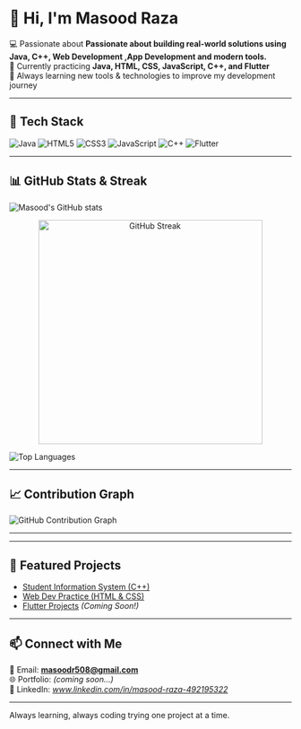 # 👋 Hi, I'm **Masood Raza**

💻 Passionate about **Passionate about building real-world solutions using Java, C++, Web Development ,App Development and modern tools.**  
🎯 Currently practicing **Java, HTML, CSS, JavaScript, C++, and Flutter**  
🚀 Always learning new tools & technologies to improve my development journey  

---

## 🔧 Tech Stack

![Java](https://img.shields.io/badge/Java-ED8B00?style=for-the-badge&logo=java&logoColor=white)
![HTML5](https://img.shields.io/badge/HTML5-E34F26?style=for-the-badge&logo=html5&logoColor=white)
![CSS3](https://img.shields.io/badge/CSS3-1572B6?style=for-the-badge&logo=css3&logoColor=white)
![JavaScript](https://img.shields.io/badge/JavaScript-F7DF1E?style=for-the-badge&logo=javascript&logoColor=black)
![C++](https://img.shields.io/badge/C++-00599C?style=for-the-badge&logo=cplusplus&logoColor=white)
![Flutter](https://img.shields.io/badge/Flutter-02569B?style=for-the-badge&logo=flutter&logoColor=white)

---

## 📊 GitHub Stats & Streak

![Masood's GitHub stats](https://github-readme-stats.vercel.app/api?username=masoodraza-dev&show_icons=true&theme=radical&cache_seconds=1800)

<p align="center">
  <img src="https://streak-stats.demolab.com?user=masoodraza-dev&theme=radical&border_radius=5&date_format=j%20M%5B%20Y%5D" 
       alt="GitHub Streak" width="400"/>
</p>

![Top Languages](https://github-readme-stats.vercel.app/api/top-langs/?username=masoodraza-dev&layout=compact&theme=radical&cache_seconds=1800)

---

## 📈 Contribution Graph
![GitHub Contribution Graph](https://github-readme-activity-graph.vercel.app/graph?username=masoodraza-dev&theme=react-dark&hide_border=true)

---

---

## 🚀 Featured Projects

- [Student Information System (C++)](https://github.com/masoodraza-dev/OOP_practiceFiles)  
- [Web Dev Practice (HTML & CSS)](https://github.com/masoodraza-dev/Web-Dev)  
- [Flutter Projects](#) *(Coming Soon!)*  

---

## 📫 Connect with Me  

📧 Email: **masoodr508@gmail.com**  
🌐 Portfolio: *(coming soon...)*  
🔗 LinkedIn: *www.linkedin.com/in/masood-raza-492195322*  

---

 Always learning, always coding trying one project at a time.
